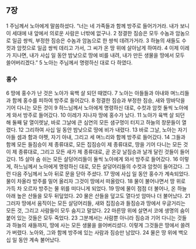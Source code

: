 ## 7장
1 주님께서 노아에게 말씀하셨다. “너는 네 가족들과 함께 방주로 들어가거라. 내가 보니 이 세대에 내 앞에서 의로운 사람은 너밖에 없구나.
2 정결한 짐승은 모두 수놈과 암놈으로 일곱 쌍씩, 부정한 짐승은 수놈과 암놈으로 한 쌍씩 데려가거라.
3 하늘의 새들도 수컷과 암컷으로 일곱 쌍씩 데리고 가서, 그 씨가 온 땅 위에 살아남게 하여라.
4 이제 이레가 지나면, 내가 사십 일 동안 밤낮으로 땅에 비를 내려, 내가 만든 생물을 땅에서 모두 쓸어버리겠다.”
5 노아는 주님께서 명령하신 대로 다 하였다.
### 홍수
6 땅에 홍수가 난 것은 노아가 육백 살 되던 때였다.
7 노아는 아들들과 아내와 며느리들과 함께 홍수를 피하여 방주로 들어갔다.
8 정결한 짐승과 부정한 짐승, 새와 땅바닥을 기어 다니는 모든 것이
9 하느님께서 노아에게 명령하신 대로, 수컷과 암컷 둘씩 노아에게 와서 방주로 들어갔다.
10 이레가 지나자 땅에 홍수가 났다.
11 노아가 육백 살 되던 해 둘째 달 열이렛날, 바로 그날에 큰 심연의 모든 샘구멍이 터지고 하늘의 창문들이 열렸다.
12 그리하여 사십 일 동안 밤낮으로 땅에 비가 내렸다.
13 바로 그날, 노아는 자기 아들 셈과 함과 야펫, 자기 아내, 그리고 세 며느리와 함께 방주로 들어갔다.
14 그들과 함께 모든 들짐승이 제 종류대로, 모든 집짐승이 제 종류대로, 땅을 기어 다니는 모든 것이 제 종류대로, 그리고 모든 새가 제 종류대로, 곧 온갖 날짐승과 날개 달린 것들이 들어갔다.
15 살아 숨 쉬는 모든 살덩어리들이 둘씩 노아에게 와서 방주로 들어갔다.
16 이렇게, 하느님께서 노아에게 명령하신 대로, 모든 살덩어리들의 수컷과 암컷이 들어갔다. 그런 다음 주님께서 노아 뒤로 문을 닫아 주셨다.
17 땅에 사십 일 동안 홍수가 계속되었다. 물이 차올라 방주를 밀어 올리자 그것이 땅에서 떠올랐다.
18 물이 불어나면서 땅 위로 가득 차 오르자 방주는 물 위를 떠다니게 되었다.
19 땅에 물이 점점 더 불어나, 온 하늘 아래 높은 산들을 모두 뒤덮었다.
20 물은 산들을 덮고도 열다섯 암마나 더 불어났다.
21 그러자 땅에서 움직이는 모든 살덩어리들, 새와 집짐승과 들짐승과 땅에서 우글거리는 모든 것, 그리고 사람들이 모두 숨지고 말았다.
22 마른땅 위에 살면서 코에 생명의 숨이 붙어 있는 것들은 모두 죽었다.
23 그분께서는 사람뿐 아니라 짐승과 기어 다니는 것들과 하늘의 새들까지, 땅에 사는 모든 생물을 쓸어버리셨다. 이렇게 그것들은 땅에서 쓸려 가 버렸다. 노아와, 그와 함께 방주에 있는 사람과 짐승만 남았다.
24 물은 땅 위에 백오십 일 동안 계속 불어났다.
